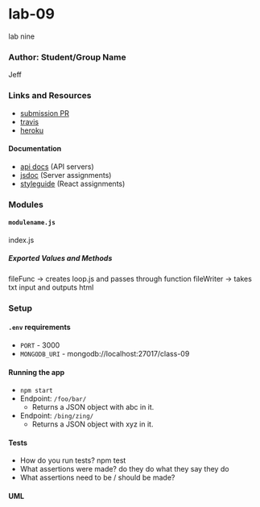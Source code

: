 # lab-09
lab nine

### Author: Student/Group Name
Jeff

### Links and Resources
* [submission PR](https://github.com/JeffLawrence1/lab-09/pull/1)
* [travis](https://www.travis-ci.com/jeff-401-js/lab-09)
* [heroku](http://xyz.com)


#### Documentation
* [api docs](http://xyz.com) (API servers)
* [jsdoc](http://xyz.com) (Server assignments)
* [styleguide](http://xyz.com) (React assignments)

### Modules

#### `modulename.js`
index.js
##### Exported Values and Methods
fileFunc -> creates loop.js and passes through function
fileWriter -> takes txt input and outputs html

### Setup
#### `.env` requirements
* `PORT` - 3000
* `MONGODB_URI` - mongodb://localhost:27017/class-09

#### Running the app
* `npm start`
* Endpoint: `/foo/bar/`
  * Returns a JSON object with abc in it.
* Endpoint: `/bing/zing/`
  * Returns a JSON object with xyz in it.
  
#### Tests
* How do you run tests?
npm test
* What assertions were made?
do they do what they say they do
* What assertions need to be / should be made?

#### UML